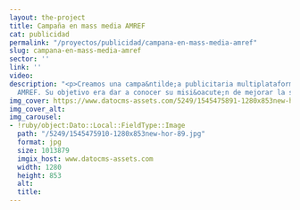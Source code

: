 ```yaml
---
layout: the-project
title: Campaña en mass media AMREF
cat: publicidad
permalink: "/proyectos/publicidad/campana-en-mass-media-amref"
slug: campana-en-mass-media-amref
sector: ''
link: ''
video: 
description: "<p>Creamos una campa&ntilde;a publicitaria multiplataforma para la ONG
  AMREF. Su objetivo era dar a conocer su misi&oacute;n de mejorar la salud en &Aacute;frica.</p>"
img_cover: https://www.datocms-assets.com/5249/1545475891-1280x853new-hor-89.jpg
img_cover_alt: 
img_carousel:
- !ruby/object:Dato::Local::FieldType::Image
  path: "/5249/1545475910-1280x853new-hor-89.jpg"
  format: jpg
  size: 1013879
  imgix_host: www.datocms-assets.com
  width: 1280
  height: 853
  alt: 
  title: 
---
```



